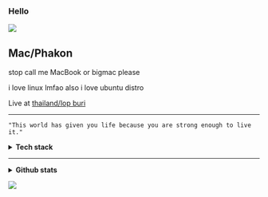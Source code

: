 ### Hello
![](https://komarev.com/ghpvc/?username=Mayumi767&label=Sussy%20profile%20views&color=ff69b4&style=flat)

## Mac/Phakon


stop call me MacBook or bigmac please 

i love linux lmfao also i love ubuntu distro



Live at [thailand/lop buri](https://www.google.com/maps/place/14.79808,100.65397)<br>

---


```
"This world has given you life because you are strong enough to live it."

```



<details>

<summary><b>Tech stack</b></summary>

**Languages**<br>
![](https://skillicons.dev/icons?i=js,py,css,html&theme=dark)



**Library/Framework**<br>
![](https://skillicons.dev/icons?i=flask,vue&theme=dark)



**Tools**<br>
![](https://skillicons.dev/icons?i=git,nginx,vim&theme=dark)


</details>


---


<details>

<summary><b>Github stats</b></summary>


![](https://github-readme-stats.vercel.app/api?username=Mayumi767&show_icons=true&theme=jolly&count_private=true)

![](https://github-readme-stats.vercel.app/api/top-langs/?username=Mayumi767&theme=tokyonight&hide_border=false&include_all_commits=true&count_private=false&layout=compact)

---
</details>






![](https://lanyard.cnrad.dev/api/829156179803504670?theme=dark&borderRadius=35px&idleMessage=??&bg=93159e)





